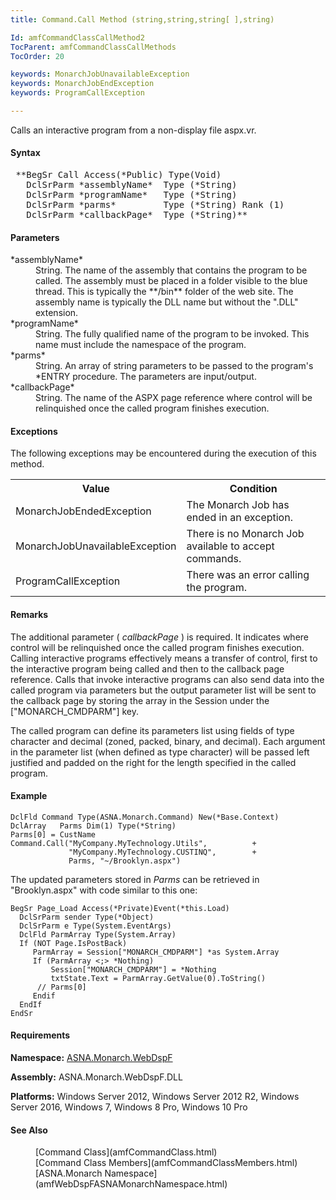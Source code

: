 ```yaml
---
title: Command.Call Method (string,string,string[ ],string)

Id: amfCommandClassCallMethod2
TocParent: amfCommandClassCallMethods
TocOrder: 20

keywords: MonarchJobUnavailableException
keywords: MonarchJobEndException
keywords: ProgramCallException

---
```


Calls an interactive program from a non-display file aspx.vr.

#### Syntax
<pre class="syntax"> **BegSr Call Access(*Public) Type(Void)
   DclSrParm *assemblyName*  Type (*String)
   DclSrParm *programName*   Type (*String)
   DclSrParm *parms*         Type (*String) Rank (1)
   DclSrParm *callbackPage*  Type (*String)** </pre>

<!--mine -->

#### Parameters
<dl>
        <dt>
 *assemblyName* 
        </dt>
        <dd>String.  The name of the assembly that
        contains the program to be called.  The assembly
        must be placed in a folder visible to the blue
        thread. This is typically the 
 **/bin**  folder of the web site.  The
        assembly name is typically the DLL name but without the
        ".DLL" extension.</dd>
        <dt>
 *programName* 
        </dt>
        <dd>String.  The fully qualified name of the
        program to be invoked.  This name must include the
        namespace of the program.</dd>
        <dt>
 *parms* 
        </dt>
        <dd>String.  An array of string parameters to be
        passed to the program's *ENTRY procedure.  The
        parameters are input/output. </dd>
        <dt>
 *callbackPage* 
        </dt>
        <dd>String.  The name of the ASPX
        page reference where control will be relinquished once
        the called program finishes execution.</dd>
</dl>

<!--mine -->

#### Exceptions
The following exceptions may be encountered during the execution of this method.
<table class="mytable" cellspacing="0" cellpadding="4" width="90%">
          <colgroup>
            <col width="50%" />
            <col width="50%" />
          </colgroup>
          <tr>
            <th>Value</th>
            <th>Condition</th>
          </tr>          <tr>
            <td>MonarchJobEndedException</td>
            <td>The Monarch Job has ended
            in an exception.</td>
          </tr>
          <tr>
            <td>MonarchJobUnavailableException</td>
            <td>There is no Monarch Job
            available to accept commands.</td>
          </tr>
          <tr>
            <td>ProgramCallException</td>
            <td>There was an error calling
            the program.</td>
          </tr>
</table>

<!--mine -->

#### Remarks
The additional parameter ( *callbackPage* ) is required. It indicates where control will be relinquished once the called program finishes execution. Calling interactive programs effectively means a transfer of control, first to the interactive program being called and then to the callback page reference. Calls that invoke interactive programs can also send data into the called program via parameters but the output parameter list will be sent to the callback page by storing the array in the Session under the ["MONARCH_CMDPARM"] key.

The called program can define its parameters list using fields of type character and decimal (zoned, packed, binary, and decimal). Each argument in the parameter list (when defined as type character) will be passed left justified and padded on the right for the length specified in the called program.
<!--mine -->

#### Example
<pre class="prettyprint"><code class="language-avr">DclFld Command Type(ASNA.Monarch.Command) New(*Base.Context)
DclArray   Parms Dim(1) Type(*String)
Parms[0] = CustName
Command.Call("MyCompany.MyTechnology.Utils",          +
             "MyCompany.MyTechnology.CUSTINQ",        +
             Parms, "~/Brooklyn.aspx")</code></pre>

The updated parameters stored in *Parms* can be retrieved in "Brooklyn.aspx" with code similar to this one:
<pre class="prettyprint"><code class="language-avr">BegSr Page_Load Access(*Private)Event(*this.Load) 
  DclSrParm sender Type(*Object)
  DclSrParm e Type(System.EventArgs)
  DclFld ParmArray Type(System.Array)
  If (NOT Page.IsPostBack)
     ParmArray = Session["MONARCH_CMDPARM"] *as System.Array     
     If (ParmArray &lt;;&gt; *Nothing)
         Session["MONARCH_CMDPARM"] = *Nothing
         txtState.Text = ParmArray.GetValue(0).ToString()
      // Parms[0] 
     Endif
  EndIf
EndSr</code></pre>

<!-- -->

#### Requirements
**Namespace:** [ASNA.Monarch.WebDspF](amfWebDspFNamespace.html)

**Assembly:** ASNA.Monarch.WebDspF.DLL

**Platforms:** Windows Server 2012, Windows Server 2012 R2, Windows Server 2016, Windows 7, Windows 8 Pro, Windows 10 Pro
<!-- end -->

<!--mine -->

#### See Also
<dl>
        <dd>[Command Class](amfCommandClass.html)</dd>
        <dd>[Command Class Members](amfCommandClassMembers.html)</dd>
        <dd>[ASNA.Monarch Namespace](amfWebDspFASNAMonarchNamespace.html)</dd>
</dl>

